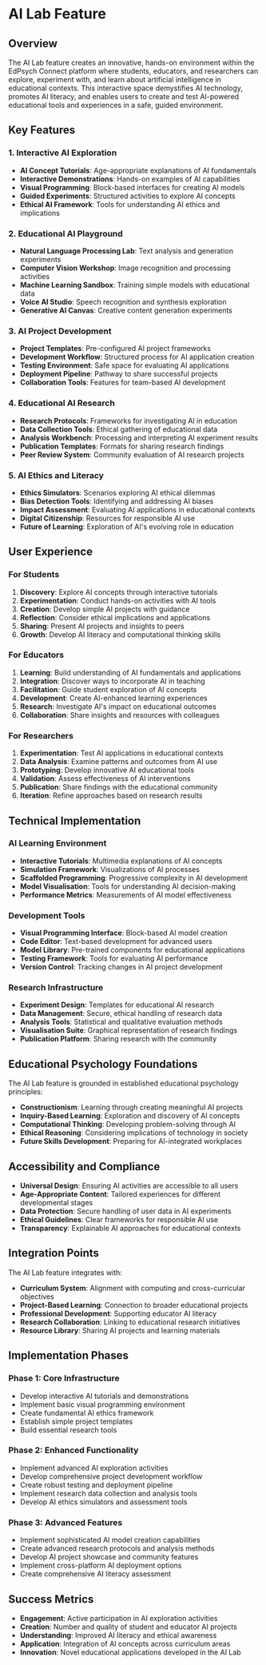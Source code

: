 # AI Lab Feature

## Overview

The AI Lab feature creates an innovative, hands-on environment within the EdPsych Connect platform where students, educators, and researchers can explore, experiment with, and learn about artificial intelligence in educational contexts. This interactive space demystifies AI technology, promotes AI literacy, and enables users to create and test AI-powered educational tools and experiences in a safe, guided environment.

## Key Features

### 1. Interactive AI Exploration

- **AI Concept Tutorials**: Age-appropriate explanations of AI fundamentals
- **Interactive Demonstrations**: Hands-on examples of AI capabilities
- **Visual Programming**: Block-based interfaces for creating AI models
- **Guided Experiments**: Structured activities to explore AI concepts
- **Ethical AI Framework**: Tools for understanding AI ethics and implications

### 2. Educational AI Playground

- **Natural Language Processing Lab**: Text analysis and generation experiments
- **Computer Vision Workshop**: Image recognition and processing activities
- **Machine Learning Sandbox**: Training simple models with educational data
- **Voice AI Studio**: Speech recognition and synthesis exploration
- **Generative AI Canvas**: Creative content generation experiments

### 3. AI Project Development

- **Project Templates**: Pre-configured AI project frameworks
- **Development Workflow**: Structured process for AI application creation
- **Testing Environment**: Safe space for evaluating AI applications
- **Deployment Pipeline**: Pathway to share successful projects
- **Collaboration Tools**: Features for team-based AI development

### 4. Educational AI Research

- **Research Protocols**: Frameworks for investigating AI in education
- **Data Collection Tools**: Ethical gathering of educational data
- **Analysis Workbench**: Processing and interpreting AI experiment results
- **Publication Templates**: Formats for sharing research findings
- **Peer Review System**: Community evaluation of AI research projects

### 5. AI Ethics and Literacy

- **Ethics Simulators**: Scenarios exploring AI ethical dilemmas
- **Bias Detection Tools**: Identifying and addressing AI biases
- **Impact Assessment**: Evaluating AI applications in educational contexts
- **Digital Citizenship**: Resources for responsible AI use
- **Future of Learning**: Exploration of AI's evolving role in education

## User Experience

### For Students

1. **Discovery**: Explore AI concepts through interactive tutorials
2. **Experimentation**: Conduct hands-on activities with AI tools
3. **Creation**: Develop simple AI projects with guidance
4. **Reflection**: Consider ethical implications and applications
5. **Sharing**: Present AI projects and insights to peers
6. **Growth**: Develop AI literacy and computational thinking skills

### For Educators

1. **Learning**: Build understanding of AI fundamentals and applications
2. **Integration**: Discover ways to incorporate AI in teaching
3. **Facilitation**: Guide student exploration of AI concepts
4. **Development**: Create AI-enhanced learning experiences
5. **Research**: Investigate AI's impact on educational outcomes
6. **Collaboration**: Share insights and resources with colleagues

### For Researchers

1. **Experimentation**: Test AI applications in educational contexts
2. **Data Analysis**: Examine patterns and outcomes from AI use
3. **Prototyping**: Develop innovative AI educational tools
4. **Validation**: Assess effectiveness of AI interventions
5. **Publication**: Share findings with the educational community
6. **Iteration**: Refine approaches based on research results

## Technical Implementation

### AI Learning Environment

- **Interactive Tutorials**: Multimedia explanations of AI concepts
- **Simulation Framework**: Visualizations of AI processes
- **Scaffolded Programming**: Progressive complexity in AI development
- **Model Visualisation**: Tools for understanding AI decision-making
- **Performance Metrics**: Measurements of AI model effectiveness

### Development Tools

- **Visual Programming Interface**: Block-based AI model creation
- **Code Editor**: Text-based development for advanced users
- **Model Library**: Pre-trained components for educational applications
- **Testing Framework**: Tools for evaluating AI performance
- **Version Control**: Tracking changes in AI project development

### Research Infrastructure

- **Experiment Design**: Templates for educational AI research
- **Data Management**: Secure, ethical handling of research data
- **Analysis Tools**: Statistical and qualitative evaluation methods
- **Visualisation Suite**: Graphical representation of research findings
- **Publication Platform**: Sharing research with the community

## Educational Psychology Foundations

The AI Lab feature is grounded in established educational psychology principles:

- **Constructionism**: Learning through creating meaningful AI projects
- **Inquiry-Based Learning**: Exploration and discovery of AI concepts
- **Computational Thinking**: Developing problem-solving through AI
- **Ethical Reasoning**: Considering implications of technology in society
- **Future Skills Development**: Preparing for AI-integrated workplaces

## Accessibility and Compliance

- **Universal Design**: Ensuring AI activities are accessible to all users
- **Age-Appropriate Content**: Tailored experiences for different developmental stages
- **Data Protection**: Secure handling of user data in AI experiments
- **Ethical Guidelines**: Clear frameworks for responsible AI use
- **Transparency**: Explainable AI approaches for educational contexts

## Integration Points

The AI Lab feature integrates with:

- **Curriculum System**: Alignment with computing and cross-curricular objectives
- **Project-Based Learning**: Connection to broader educational projects
- **Professional Development**: Supporting educator AI literacy
- **Research Collaboration**: Linking to educational research initiatives
- **Resource Library**: Sharing AI projects and learning materials

## Implementation Phases

### Phase 1: Core Infrastructure

- Develop interactive AI tutorials and demonstrations
- Implement basic visual programming environment
- Create fundamental AI ethics framework
- Establish simple project templates
- Build essential research tools

### Phase 2: Enhanced Functionality

- Implement advanced AI exploration activities
- Develop comprehensive project development workflow
- Create robust testing and deployment pipeline
- Implement research data collection and analysis tools
- Develop AI ethics simulators and assessment tools

### Phase 3: Advanced Features

- Implement sophisticated AI model creation capabilities
- Create advanced research protocols and analysis methods
- Develop AI project showcase and community features
- Implement cross-platform AI deployment options
- Create comprehensive AI literacy assessment

## Success Metrics

- **Engagement**: Active participation in AI exploration activities
- **Creation**: Number and quality of student and educator AI projects
- **Understanding**: Improved AI literacy and ethical awareness
- **Application**: Integration of AI concepts across curriculum areas
- **Innovation**: Novel educational applications developed in the AI Lab

